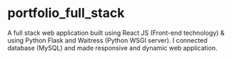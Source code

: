 # portfolio_full_stack

A full stack web application built using React JS (Front-end
technology) & using Python Flask and Waitress (Python WSGI
server). I connected database (MySQL) and made responsive and
dynamic web application.
